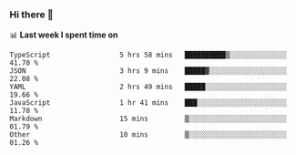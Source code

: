 ### Hi there 👋

<!--
**DBvc/DBvc** is a ✨ _special_ ✨ repository because its `README.md` (this file) appears on your GitHub profile.

Here are some ideas to get you started:

- 🔭 I’m currently working on ...
- 🌱 I’m currently learning ...
- 👯 I’m looking to collaborate on ...
- 🤔 I’m looking for help with ...
- 💬 Ask me about ...
- 📫 How to reach me: ...
- 😄 Pronouns: ...
- ⚡ Fun fact: ...
-->

📊 **Last week I spent time on**
<!--START_SECTION:waka-->

```text
TypeScript                 5 hrs 58 mins   ██████████▒░░░░░░░░░░░░░░   41.70 %
JSON                       3 hrs 9 mins    █████▓░░░░░░░░░░░░░░░░░░░   22.08 %
YAML                       2 hrs 49 mins   █████░░░░░░░░░░░░░░░░░░░░   19.66 %
JavaScript                 1 hr 41 mins    ███░░░░░░░░░░░░░░░░░░░░░░   11.78 %
Markdown                   15 mins         ▒░░░░░░░░░░░░░░░░░░░░░░░░   01.79 %
Other                      10 mins         ▒░░░░░░░░░░░░░░░░░░░░░░░░   01.26 %
```

<!--END_SECTION:waka-->
